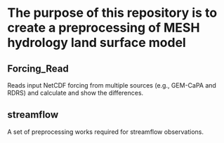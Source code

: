 # The purpose of this repository is to create a preprocessing of MESH hydrology land surface model


## Forcing_Read
Reads input NetCDF forcing from multiple sources (e.g., GEM-CaPA and RDRS) and calculate and show the differences.


## streamflow
A set of preprocessing works required for streamflow observations. 
